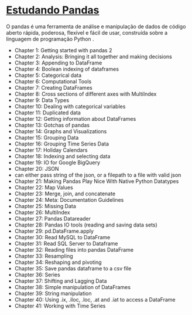 # [Estudando Pandas](https://riptutorial.com/ebook/pandas)

O pandas é uma ferramenta de análise e manipulação de dados de código aberto rápida, poderosa, flexível e fácil de usar, construída sobre a linguagem de programação Python .

* Chapter 1: Getting started with pandas 2
* Chapter 2: Analysis: Bringing it all together and making decisions
* Chapter 3: Appending to DataFrame
* Chapter 4: Boolean indexing of dataframes
* Chapter 5: Categorical data
* Chapter 6: Computational Tools
* Chapter 7: Creating DataFrames
* Chapter 8: Cross sections of different axes with MultiIndex
* Chapter 9: Data Types
* Chapter 10: Dealing with categorical variables
* Chapter 11: Duplicated data
* Chapter 12: Getting information about DataFrames
* Chapter 13: Gotchas of pandas
* Chapter 14: Graphs and Visualizations
* Chapter 15: Grouping Data
* Chapter 16: Grouping Time Series Data
* Chapter 17: Holiday Calendars
* Chapter 18: Indexing and selecting data
* Chapter 19: IO for Google BigQuery
* Chapter 20: JSON
* can either pass string of the json, or a filepath to a file with valid json
* Chapter 21: Making Pandas Play Nice With Native Python Datatypes
* Chapter 22: Map Values
* Chapter 23: Merge, join, and concatenate
* Chapter 24: Meta: Documentation Guidelines
* Chapter 25: Missing Data
* Chapter 26: MultiIndex
* Chapter 27: Pandas Datareader
* Chapter 28: Pandas IO tools (reading and saving data sets)
* Chapter 29: pd.DataFrame.apply
* Chapter 30: Read MySQL to DataFrame
* Chapter 31: Read SQL Server to Dataframe
* Chapter 32: Reading files into pandas DataFrame
* Chapter 33: Resampling
* Chapter 34: Reshaping and pivoting
* Chapter 35: Save pandas dataframe to a csv file
* Chapter 36: Series
* Chapter 37: Shifting and Lagging Data
* Chapter 38: Simple manipulation of DataFrames
* Chapter 39: String manipulation
* Chapter 40: Using .ix, .iloc, .loc, .at and .iat to access a DataFrame
* Chapter 41: Working with Time Series

